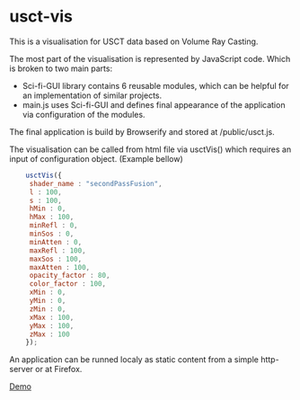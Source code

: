 # usct-vis
This is a visualisation for USCT data based on Volume Ray Casting.

The most part of the visualisation is represented by JavaScript code. Which is broken to two main parts:

* Sci-fi-GUI library contains 6 reusable modules, which can be helpful for an implementation of similar projects.
* main.js uses Sci-fi-GUI and defines final appearance of the application via configuration of the modules. 

The final application is build by Browserify and stored at /public/usct.js. 

The visualisation can be called from html file via usctVis() which requires an input of configuration object. (Example bellow)

```JavaScript
    usctVis({
     shader_name : "secondPassFusion",             
     l : 100,
     s : 100,
     hMin : 0,
     hMax : 100,
     minRefl : 0,
     minSos : 0,
     minAtten : 0,  
     maxRefl : 100, 
     maxSos : 100, 
     maxAtten : 100,
     opacity_factor : 80, 
     color_factor : 100,
     xMin : 0,
     yMin : 0,
     zMin : 0,  
     xMax : 100, 
     yMax : 100, 
     zMax : 100
    });
```

An application can be runned localy as static content from a simple http-server or at Firefox.

[Demo](http://ipepc57.ipe.kit.edu:10002/)


